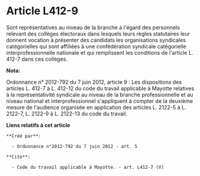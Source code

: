 # Article L412-9

Sont représentatives au niveau de la branche à l'égard des personnels relevant des collèges électoraux dans lesquels leurs
règles statutaires leur donnent vocation à présenter des candidats les organisations syndicales catégorielles qui sont
affiliées à une confédération syndicale catégorielle interprofessionnelle nationale et qui remplissent les conditions de
l'article L. 412-7 dans ces collèges.

**Nota:**

Ordonnance n° 2012-792 du 7 juin 2012, article 9 : Les dispositions des articles L. 412-7 à L. 412-12 du code du travail
applicable à Mayotte relatives à la représentativité syndicale au niveau de la branche professionnelle et au niveau national
et interprofessionnel s'appliquent à compter de la deuxième mesure de l'audience organisée en application des articles L.
2122-5 à L. 2122-7, L. 2122-9 à L. 2122-13 du code du travail.

**Liens relatifs à cet article**

	**Créé par**:

	  - Ordonnance n°2012-792 du 7 juin 2012 - art. 5

	**Cite**:

	  - Code du travail applicable à Mayotte. - art. L412-7 (V)
